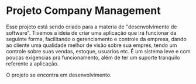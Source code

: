 # Projeto Company Management
Esse projeto está sendo criado para a materia de "desenvolvimento de software". Tivemos a ideia de criar uma aplicação que irá funcionar da seguinte forma, facilitando o gerenciamento e controle da empresa, dando ao cliente uma qualidade melhor de visão sobre sua empres, tendo um controle sobre suas vendas, estoque, usuarios etc. É um sistema leve e com poucas exigencias pra funcionamento, além de ter um suporte tranquilo referente a aplicação.

O projeto se encontra em desenvolvimento.

